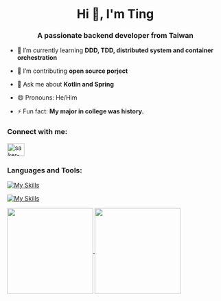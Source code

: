 <!--
**akechetaki10736/akechetaki10736** is a ✨ _special_ ✨ repository because its `README.md` (this file) appears on your GitHub profile.

Here are some ideas to get you started:

- 🔭 I’m currently working on ...
- 🌱 I’m currently learning ...
- 👯 I’m looking to collaborate on ...
- 🤔 I’m looking for help with ...
- 💬 Ask me about ...Cancel changes
- 📫 How to reach me: ...
- 😄 Pronouns: ...
- ⚡ Fun fact: ...
-->
<h1 align="center">Hi 👋, I'm Ting</h1>

<h3 align="center">A passionate backend developer from Taiwan</h3>

- 🌱 I’m currently learning **DDD, TDD, distributed system and container orchestration**

- 👯 I’m contributing **open source porject**

- 💬 Ask me about **Kotlin and Spring**

- 😄 Pronouns: He/Him

- ⚡ Fun fact: **My major in college was history.**

<h3 align="left">Connect with me:</h3>
<p align="left">
    <a href="https://linkedin.com/in/tingiāu-kì" target="blank"><img align="center"
            src="https://raw.githubusercontent.com/rahuldkjain/github-profile-readme-generator/master/src/images/icons/Social/linked-in-alt.svg"
            alt="saker-lin" height="30" width="40" /></a>
</p>
<h3 align="left">Languages and Tools:</h3>
</p>

[![My Skills](https://skillicons.dev/icons?i=kotlin,java,bash,nodejs,spring,ts,solidity)](https://skillicons.dev)

[![My Skills](https://skillicons.dev/icons?i=idea,vim,vscode,aws,kafka,powershell,docker,git,gradle,maven,postgres,mysql,redis,discord,postman)](https://skillicons.dev)

<a href="https://github.com/anuraghazra/github-readme-stats">
  <img height=200 align="center" src="https://github-readme-stats.vercel.app/api?username=frankvicky&show_icons=true&theme=ayu-mirage" />
</a>
<a href="https://github.com/anuraghazra/convoychat">
  <img height=200 align="center" src="https://github-readme-stats.vercel.app/api/top-langs?username=frankvicky&layout=compact&langs_count=8&card_width=455&theme=ayu-mirage" />
</a>

